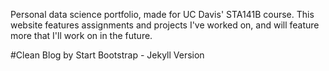 Personal data science portfolio, made for UC Davis' STA141B course. This website features assignments and projects I've worked on, and will feature more that I'll work on in the future.

#Clean Blog by Start Bootstrap - Jekyll Version

